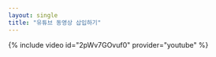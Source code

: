 ```yaml
---
layout: single
title: "유튜브 동영상 삽입하기"
---
```


{% include video id="2pWv7GOvuf0" provider="youtube" %}
